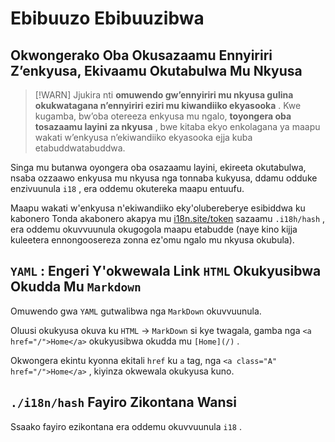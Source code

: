 # Ebibuuzo Ebibuuzibwa

## Okwongerako Oba Okusazaamu Ennyiriri Z’enkyusa, Ekivaamu Okutabulwa Mu Nkyusa

> [!WARN]
> Jjukira nti **omuwendo gw’ennyiriri mu nkyusa gulina okukwatagana n’ennyiriri eziri mu kiwandiiko ekyasooka** .
> Kwe kugamba, bw’oba otereeza enkyusa mu ngalo, **toyongera oba tosazaamu layini za nkyusa** , bwe kitaba ekyo enkolagana ya maapu wakati w’enkyusa n’ekiwandiiko ekyasooka ejja kuba etabuddwatabuddwa.

Singa mu butanwa oyongera oba osazaamu layini, ekireeta okutabulwa, nsaba ozzaawo enkyusa mu nkyusa nga tonnaba kukyusa, ddamu odduke enzivuunula `i18` , era oddemu okutereka maapu entuufu.

Maapu wakati w'enkyusa n'ekiwandiiko eky'olubereberye esibiddwa ku kabonero Tonda akabonero akapya mu [i18n.site/token](//i18n.site/token) sazaamu `.i18h/hash` , era oddemu okuvvuunula okugogola maapu etabudde (naye kino kijja kuleetera ennongoosereza zonna ez'omu ngalo mu nkyusa okubula).

## `YAML` : Engeri Y'okwewala Link `HTML` Okukyusibwa Okudda Mu `Markdown`

Omuwendo gwa `YAML` gutwalibwa nga `MarkDown` okuvvuunula.

Oluusi okukyusa okuva ku `HTML` → `MarkDown` si kye twagala, gamba nga `<a href="/">Home</a>` okukyusibwa okudda mu `[Home](/)` .

Okwongera ekintu kyonna ekitali `href` ku `a` tag, nga `<a class="A" href="/">Home</a>` , kiyinza okwewala okukyusa kuno.

## `./i18n/hash` Fayiro Zikontana Wansi

Ssaako fayiro ezikontana era oddemu okuvvuunula `i18` .